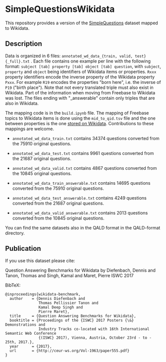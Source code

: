 SimpleQuestionsWikidata
==========================

This repository provides a version of the [SimpleQuestions](https://research.fb.com/downloads/babi/) dataset mapped to Wikidata.

## Description

Data is organized in 6 files: `annotated_wd_data_{train, valid, test}{_full}.txt` .
Each file contains one example per line with the following format:
`subject [tab] property [tab] object [tab] question`, with `subject`, `property` and `object` being identifiers of Wikidata items or properties.
`Rxxx` property identifiers encode the inverse property of the Wikidata property `Pxxx`. For example `R19` encodes the properties "born here", i.e. the inverse of `P19` ("birth place"). Note that not every translated triple must also exist in Wikidata. Part of the information when moving from Freebase to Wikidata was lost. The files ending with "_answerable" contain only triples that are also in Wikidata.

The mapping code is in the `build.ipynb` file. The mapping of Freebase topics to Wikidata items is done using the `mid_to_qid.tsv` file and the one between properties is the one [stored on Wikidata](https://www.wikidata.org/wiki/Wikidata:WikiProject_Freebase/Mapping). Contributions to these mappings are welcome.

* `annotated_wd_data_train.txt` contains 34374 questions converted from the 75910 original questions.
* `annotated_wd_data_test.txt` contains 9961 questions converted from the 21687 original questions.
* `annotated_wd_data_valid.txt` contains 4867 questions converted from the 10845 original questions.

* `annotated_wd_data_train_answerable.txt` contains 14695 questions converted from the 75910 original questions.
* `annotated_wd_data_test_answerable.txt` contains 4249 questions converted from the 21687 original questions.
* `annotated_wd_data_valid_answerable.txt` contains 2013 questions converted from the 10845 original questions.

You can find the same datasets also in the QALD format in the QALD-format directory.

## Publication

If you use this dataset please cite:

Question Answering Benchmarks for Wikidata 
by Diefenbach, Dennis and Tanon, Thomas and Singh, Kamal and Maret, Pierre
ISWC 2017

BibTeX:
```
@inproceedings{wikidata-benchmark,
  author    = {Dennis Diefenbach and
               Thomas Pellissier Tanon and
               Kamal Deep Singh and
               Pierre Maret},
  title     = {Question Answering Benchmarks for Wikidata},
  booktitle = {Proceedings of the {ISWC} 2017 Posters {\&} Demonstrations and
               Industry Tracks co-located with 16th International Semantic Web Conference
               {(ISWC} 2017), Vienna, Austria, October 23rd - to - 25th, 2017.},
  year      = {2017},
  url       = {http://ceur-ws.org/Vol-1963/paper555.pdf}
}
```
